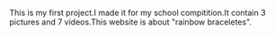 
This is my first project.I made it for my school compitition.It contain 3 pictures and 7 videos.This website is about "rainbow braceletes".